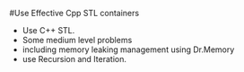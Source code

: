 #Use Effective Cpp STL containers
  - Use C++ STL.
  - Some medium level problems
  - including memory leaking management using Dr.Memory
  - use Recursion and Iteration.
